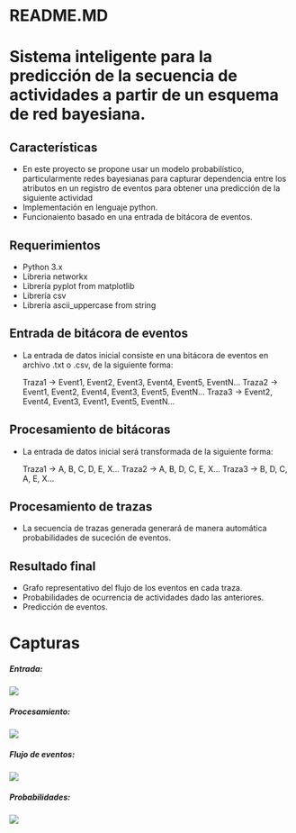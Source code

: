 # README.MD
# Sistema inteligente para la predicción de la secuencia de actividades a partir de un esquema de red bayesiana.

## Características
- En este proyecto se propone usar un modelo probabilístico, particularmente redes bayesianas para capturar dependencia entre los atributos en un registro de eventos para obtener una predicción de la siguiente actividad
- Implementación en lenguaje python.
- Funcionaiento basado en una entrada de bitácora de eventos.


 
## Requerimientos
+ Python 3.x
+ Libreria networkx
+ Librería pyplot from matplotlib
+ Librería csv
+ Librería ascii_uppercase from string

## Entrada de bitácora de eventos
- La entrada de datos inicial consiste en una bitácora de eventos en archivo .txt o .csv, de la siguiente forma:

    Traza1 -> Event1, Event2, Event3, Event4, Event5, EventN... 
	Traza2 -> Event1, Event2, Event4, Event3, Event5, EventN... 
	Traza3 -> Event2, Event4, Event3, Event1, Event5, EventN... 
	
## Procesamiento de bitácoras
- La entrada de datos inicial será transformada de la siguiente forma:

    Traza1 -> A, B, C, D, E, X... 
	Traza2 -> A, B, D, C, E, X... 
	Traza3 -> B, D, C, A, E, X... 

## Procesamiento de trazas
- La secuencia de trazas generada generará de manera automática probabilidades de suceción de eventos.

## Resultado final
- Grafo representativo del flujo de los eventos en cada traza.
- Probabilidades de ocurrencia de actividades dado las anteriores.
- Predicción de eventos.



# Capturas

##### Entrada: 
![](https://1.bp.blogspot.com/-eqjgSPQo6Cg/X8clgu2NdZI/AAAAAAAAHm4/mf7kxLKvNKcIcyQZMVilY-rpV4SqTHrKACLcBGAsYHQ/s1186/entrada.png) 

##### Procesamiento:

![](https://1.bp.blogspot.com/-IMQ5hXWS56A/X8clgARGV4I/AAAAAAAAHmw/241-sZpSU1olVBD5aDBnXrVIHT0AaWPwwCLcBGAsYHQ/s1145/ejecucion.png) 

##### Flujo de eventos:

![](https://1.bp.blogspot.com/-UG-QaOXgyRs/X8clgNKSeLI/AAAAAAAAHms/4JVbK2mkKvUIuQLjMFVofqY52gdMoyrJQCLcBGAsYHQ/s1242/Grafo.png) 

##### Probabilidades:

![](https://1.bp.blogspot.com/-0LX9KIWLTFA/X8clgtChVhI/AAAAAAAAHm0/VTSyOLbQ9RMyUH5APJHKu_UjpUMxIfkJQCLcBGAsYHQ/s1053/probs.png)
